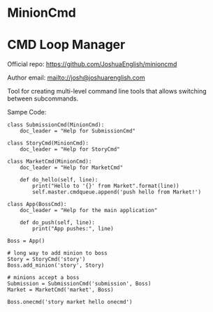 MinionCmd
=========

CMD Loop Manager
===============================================

Official repo: <https://github.com/JoshuaEnglish/minioncmd>

Author email: <mailto://josh@joshuarenglish.com>

Tool for creating multi-level command line tools that allows switching between subcommands.

Sampe Code:

	class SubmissionCmd(MinionCmd):
        doc_leader = "Help for SubmissionCmd"

    class StoryCmd(MinionCmd):
        doc_leader = "Help for StoryCmd"

    class MarketCmd(MinionCmd):
        doc_leader = "Help for MarketCmd"

        def do_hello(self, line):
            print("Hello to '{}' from Market".format(line))
            self.master.cmdqueue.append('push hello from Market!')

    class App(BossCmd):
        doc_leader = "Help for the main application"

        def do_push(self, line):
            print("App pushes:", line)

    Boss = App()

    # long way to add minion to boss
    Story = StoryCmd('story')
    Boss.add_minion('story', Story)

    # minions accept a boss
    Submission = SubmissionCmd('submission', Boss)
    Market = MarketCmd('market', Boss)

    Boss.onecmd('story market hello onecmd')




